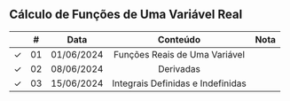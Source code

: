 ## Cálculo de Funções de Uma Variável Real

|  | # | Data | Conteúdo | Nota |
|:---:|:---:|:---:|:---:|:---:|
| &check; | 01 | 01/06/2024 | Funções Reais de Uma Variável |  |
| &check; | 02 | 08/06/2024 | Derivadas |  |
| &check; | 03 | 15/06/2024 | Integrais Definidas e Indefinidas |  |